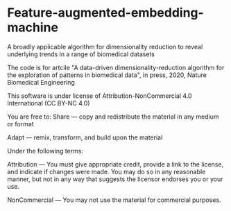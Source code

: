 # Feature-augmented-embedding-machine
A broadly applicable algorithm for dimensionality reduction to reveal underlying trends in a range of biomedical datasets

The code is for artcile "A data-driven dimensionality-reduction algorithm for the exploration of patterns in biomedical data", in press, 2020, Nature
Biomedical Engineering

This software is under license of Attribution-NonCommercial 4.0 International (CC BY-NC 4.0)

You are free to:
Share — copy and redistribute the material in any medium or format

Adapt — remix, transform, and build upon the material

Under the following terms:

Attribution — You must give appropriate credit, provide a link to the license, and indicate if changes were made. You may do so in any reasonable manner, but not in any way that suggests the licensor endorses you or your use.

NonCommercial — You may not use the material for commercial purposes.
